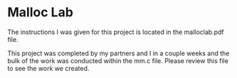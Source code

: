 # Malloc Lab
The instructions I was given for this project is located in the malloclab.pdf file.

This project was completed by my partners and I in a couple weeks and the bulk of the work was conducted within the mm.c file. Please review this file to see the work we created.
